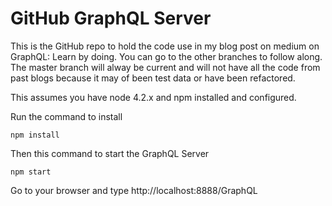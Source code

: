 # GitHub GraphQL Server

This is the GitHub repo to hold the code use in my blog post on medium on GraphQL: Learn by doing.  You can go to the other branches to follow along.  The master branch will alway be current and will not have all the code from past blogs because it may of been test data or have been refactored.

This assumes you have node 4.2.x and npm installed and configured.

Run the command to install

```
npm install
```
Then this command to start the GraphQL Server

```
npm start
```

Go to your browser and type http://localhost:8888/GraphQL
